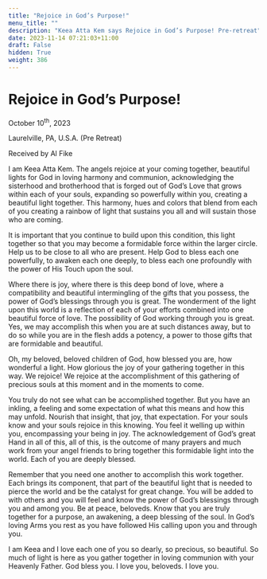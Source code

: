 ```yaml
---
title: "Rejoice in God’s Purpose!"
menu_title: ""
description: "Keea Atta Kem says Rejoice in God’s Purpose! Pre-retreat"
date: 2023-11-14 07:21:03+11:00
draft: False
hidden: True
weight: 386
---
```

# Rejoice in God’s Purpose!  

October 10<sup>th</sup>, 2023

Laurelville, PA, U.S.A. (Pre Retreat)

Received by Al Fike  

I am  Keea Atta Kem. The angels rejoice at your coming together, beautiful lights for God in loving harmony and communion, acknowledging the sisterhood and brotherhood that is forged out of God’s Love that grows within each of your souls, expanding so powerfully within you, creating a beautiful light together. This harmony, hues and colors that blend from each of you creating a rainbow of light that sustains you all and will sustain those who are coming. 

It is important that you continue to build upon this condition, this light together so that you may become a formidable force within the larger circle. Help us to be close to all who are present. Help God to bless each one powerfully, to awaken each one deeply, to bless each one profoundly with the power of His Touch upon the soul. 

Where there is joy, where there is this deep bond of love, where a compatibility and beautiful intermingling of the gifts that you possess, the power of God’s blessings  through you is great. The wonderment of the light upon this world is a reflection of each of your efforts combined into one beautiful force of love. The possibility of God working through you is great. Yes, we may accomplish this when you are at such distances away, but to do so while you are in the flesh adds a potency, a power to those gifts that are formidable and beautiful.

Oh, my beloved, beloved children of God, how blessed you are, how wonderful a light. How glorious the joy of your gathering together in this way. We rejoice! We rejoice at the accomplishment of this gathering of precious souls at this moment and in the moments to come. 

You truly do not see what can be accomplished together. But you have an inkling, a feeling and some expectation of what this means and how this may unfold. Nourish that insight, that joy, that expectation. For your souls know and your souls rejoice in this knowing. You feel it welling up within you, encompassing your being in joy. The acknowledgement of God’s great Hand in all of this, all of this, is the outcome of many prayers and much work from your angel friends to bring together this formidable light into the world. Each of you are deeply blessed.

Remember that you need one another to accomplish this work together. Each brings its component, that part of the beautiful light that is needed to pierce the world and be the catalyst for great change. You will be added to with others and you will feel and know the power of God’s blessings through you and among you. Be at peace, beloveds. Know that you are truly together for a purpose, an awakening, a deep blessing of the soul. In God’s loving Arms you rest as you have followed His calling upon you and through you. 

I am Keea and I love each one of you so dearly, so precious, so beautiful. So much of light is here as you gather together in loving communion with your Heavenly Father. God bless you. I love you, beloveds. I love you. 